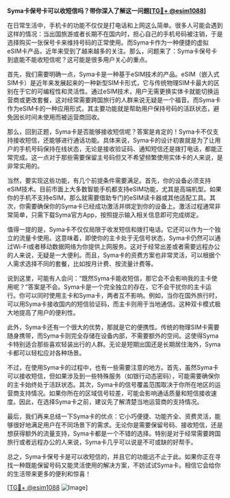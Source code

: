**Syma卡保号卡可以收短信吗？带你深入了解这一问题[[TG💪+ @esim1088](https://t.me/s/esim1088)]**

在日常生活中，手机卡的功能不仅仅是打电话和上网这么简单。很多人可能会遇到这样的情况：当出国旅游或者长期不在国内时，担心自己的手机号码被注销，于是选择购买一张保号卡来维持号码的正常使用。而Syma卡作为一种便捷的虚拟eSIM卡产品，近年来受到了越来越多的关注。那么，问题来了：Syma卡保号卡到底能不能收短信呢？这可能是很多用户关心的重点。

首先，我们需要明确一点，Syma卡是一种基于eSIM技术的产品。eSIM（嵌入式SIM卡）是近年来发展起来的一种新型SIM卡形式，它与传统物理SIM卡最大的区别在于它的可编程性和灵活性。通过eSIM技术，用户无需更换实体卡就能切换运营商或更改套餐，这对经常需要跨国旅行的人群来说无疑是一个福音。而Syma卡作为eSIM卡的一种应用形式，其主要功能就是帮助用户保持号码的活跃状态，避免因长时间未使用而被运营商回收。

那么，回到正题，Syma卡是否能够接收短信呢？答案是肯定的！Syma卡不仅支持接收短信，还能够进行通话功能。具体来说，Syma卡的设计初衷就是为了让用户的手机号码保持在线状态，无论是接收验证码、通知短信还是拨打电话，都能正常完成。这一点对于那些需要保留主号码但又不希望频繁使用实体卡的人来说，是非常实用的。

当然，要实现这些功能，有几个前提条件需要满足。首先，你的设备必须支持eSIM技术。目前市面上大多数智能手机都支持eSIM功能，尤其是高端机型。如果你的手机不支持eSIM，那么就需要借助专门的eSIM读卡器或其他适配工具。其次，你需要确保你的Syma卡已经成功激活并绑定到你的设备上。激活过程通常非常简单，只需下载Syma官方App，按照提示输入相关信息即可完成绑定。

值得一提的是，Syma卡不仅仅局限于收发短信和拨打电话。它还可以作为一个独立的流量卡使用。这意味着，即使你的主卡处于无信号状态，Syma卡仍然可以通过Wi-Fi或者移动数据网络为你提供上网服务。这对于经常出差或者需要远程办公的人来说，无疑是一大便利。而且，Syma卡的资费方案也非常灵活，可以根据个人需求选择不同的套餐，比如按月计费、按流量计费等。

说到这里，可能有人会问：“既然Syma卡能收短信，那它会不会影响我的主卡使用呢？”答案是不会。Syma卡是一个完全独立的存在，它不会干扰你的主卡运行。你可以同时使用主卡和Syma卡，两者互不影响。例如，当你在国外旅行时，可以用Syma卡接收国内的短信验证码，而主卡则用于当地通信。这种双卡模式极大地提高了用户的便利性。

此外，Syma卡还有一个很大的优势，那就是它的便携性。传统的物理SIM卡需要随身携带，而Syma卡则完全存储在设备内部，不需要额外的空间。这使得Syma卡特别适合那些喜欢轻装出行的人群。无论是短期出国还是长期居住海外，Syma卡都可以轻松应对各种场景。

不过，在使用Syma卡的过程中，也有一些需要注意的地方。首先，虽然Syma卡可以接收短信，但如果涉及到一些特殊服务（如银行动态密码），可能需要确保你的主卡始终处于活跃状态。其次，Syma卡的信号覆盖范围取决于你所在地区的运营商支持情况。如果你所在的区域信号较差，可能会影响通话质量和短信接收速度。因此，在选择Syma卡之前，建议先了解清楚当地运营商的支持情况。

最后，我们再来总结一下Syma卡的优点：它小巧便捷、功能齐全、资费灵活，能够很好地满足用户在不同场景下的需求。无论你是需要保留号码、接收短信，还是想获得额外的流量支持，Syma卡都是一个不错的选择。特别是对于经常需要跨国旅行或者远程办公的人来说，Syma卡几乎可以说是不可或缺的好帮手。

总之，Syma卡保号卡是可以收短信的，并且它的功能远不止于此。如果你正在寻找一种既能保留号码又能灵活使用的解决方案，不妨试试Syma卡。相信它会给你的生活带来更多的便利和惊喜！

[[TG💪+ @esim1088](https://t.me/s/esim1088) ![Image](https://i.postimg.cc/4NQfJmqS/Snipaste-2025-05-13-00-14-12.png)]